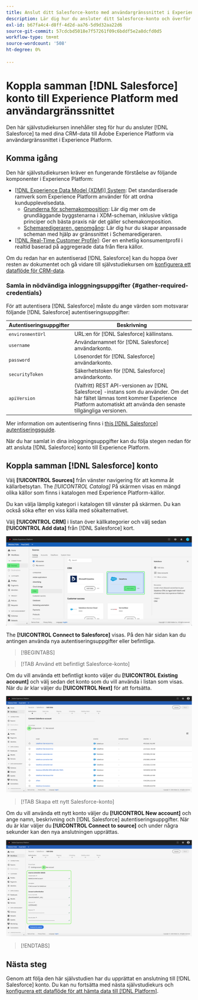 ```yaml
---
title: Anslut ditt Salesforce-konto med användargränssnittet i Experience Platform
description: Lär dig hur du ansluter ditt Salesforce-konto och överför dina CRM-data till Experience Platform med användargränssnittet.
exl-id: b67fa4c4-d8ff-4d2d-aa76-5d9d32aa22d6
source-git-commit: 57cdcbd5018e7f57261f09c6bddf5e2a8dcfd0d5
workflow-type: tm+mt
source-wordcount: '508'
ht-degree: 0%

---
```


# Koppla samman [!DNL Salesforce] konto till Experience Platform med användargränssnittet

Den här självstudiekursen innehåller steg för hur du ansluter [!DNL Salesforce] ta med dina CRM-data till Adobe Experience Platform via användargränssnittet i Experience Platform.

## Komma igång

Den här självstudiekursen kräver en fungerande förståelse av följande komponenter i Experience Platform:

* [[!DNL Experience Data Model (XDM)] System](../../../../../xdm/home.md): Det standardiserade ramverk som Experience Platform använder för att ordna kundupplevelsedata.
   * [Grunderna för schemakomposition](../../../../../xdm/schema/composition.md): Lär dig mer om de grundläggande byggstenarna i XDM-scheman, inklusive viktiga principer och bästa praxis när det gäller schemakomposition.
   * [Schemaredigeraren, genomgång](../../../../../xdm/tutorials/create-schema-ui.md): Lär dig hur du skapar anpassade scheman med hjälp av gränssnittet i Schemaredigeraren.
* [[!DNL Real-Time Customer Profile]](../../../../../profile/home.md): Ger en enhetlig konsumentprofil i realtid baserad på aggregerade data från flera källor.

Om du redan har en autentiserad [!DNL Salesforce] kan du hoppa över resten av dokumentet och gå vidare till självstudiekursen om [konfigurera ett dataflöde för CRM-data](../../dataflow/crm.md).

### Samla in nödvändiga inloggningsuppgifter {#gather-required-credentials}

För att autentisera [!DNL Salesforce] måste du ange värden som motsvarar följande [!DNL Salesforce] autentiseringsuppgifter:

| Autentiseringsuppgifter | Beskrivning |
| --- | --- |
| `environmentUrl` | URL:en för [!DNL Salesforce] källinstans. |
| `username` | Användarnamnet för [!DNL Salesforce] användarkonto. |
| `password` | Lösenordet för [!DNL Salesforce] användarkonto. |
| `securityToken` | Säkerhetstoken för [!DNL Salesforce] användarkonto. |
| `apiVersion` | (Valfritt) REST API-versionen av [!DNL Salesforce] -instans som du använder. Om det här fältet lämnas tomt kommer Experience Platform automatiskt att använda den senaste tillgängliga versionen. |

Mer information om autentisering finns i [this [!DNL Salesforce] autentiseringsguide](https://developer.salesforce.com/docs/atlas.en-us.api_rest.meta/api_rest/quickstart_oauth.htm).

När du har samlat in dina inloggningsuppgifter kan du följa stegen nedan för att ansluta [!DNL Salesforce] konto till Experience Platform.

## Koppla samman [!DNL Salesforce] konto

Välj **[!UICONTROL Sources]** från vänster navigering för att komma åt källarbetsytan. The *[!UICONTROL Catalog]* På skärmen visas en mängd olika källor som finns i katalogen med Experience Platform-källor.

Du kan välja lämplig kategori i katalogen till vänster på skärmen. Du kan också söka efter en viss källa med sökalternativet.

Välj **[!UICONTROL CRM]** i listan över källkategorier och välj sedan **[!UICONTROL Add data]** från [!DNL Salesforce] kort.

![Källkatalogen i användargränssnittet i Experience Platform med Salesforce-källkortet markerat.](../../../../images/tutorials/create/salesforce/catalog.png)

The **[!UICONTROL Connect to Salesforce]** visas. På den här sidan kan du antingen använda nya autentiseringsuppgifter eller befintliga.

>[!BEGINTABS]

>[!TAB Använd ett befintligt Salesforce-konto]

Om du vill använda ett befintligt konto väljer du **[!UICONTROL Existing account]** och välj sedan det konto som du vill använda i listan som visas. När du är klar väljer du **[!UICONTROL Next]** för att fortsätta.

![En lista över autentiserade Salesforce-konton som redan finns i din organisation.](../../../../images/tutorials/create/salesforce/existing.png)

>[!TAB Skapa ett nytt Salesforce-konto]

Om du vill använda ett nytt konto väljer du **[!UICONTROL New account]** och ange namn, beskrivning och [!DNL Salesforce] autentiseringsuppgifter. När du är klar väljer du **[!UICONTROL Connect to source]** och under några sekunder kan den nya anslutningen upprättas.

![Gränssnittet där du kan skapa ett nytt Salesforce-konto genom att ange lämpliga autentiseringsuppgifter.](../../../../images/tutorials/create/salesforce/new.png)

>[!ENDTABS]

## Nästa steg

Genom att följa den här självstudien har du upprättat en anslutning till [!DNL Salesforce] konto. Du kan nu fortsätta med nästa självstudiekurs och [konfigurera ett dataflöde för att hämta data till [!DNL Platform]](../../dataflow/crm.md).
